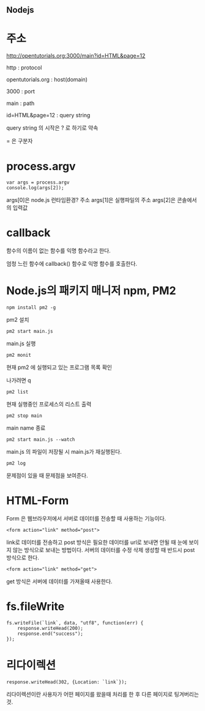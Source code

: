 ## Nodejs

# 주소

http://opentutorials.org:3000/main?id=HTML&page=12

http : protocol

opentutorials.org : host(domain)

3000 : port

main : path

id=HTML&page=12 : query string

query string 의 시작은 ? 로 하기로 약속

= 은 구분자

# process.argv

    var args = process.argv
    console.log(args[2]);

args[0]은 node.js 런타임환경? 주소
args[1]은 실행파일의 주소
args[2]은 콘솔에서의 입력값

# callback

함수의 이름이 없는 함수를 익명 함수라고 한다.

엄청 느린 함수에 callback() 함수로 익명 함수를 호출한다.

# Node.js의 패키지 매니저 npm, PM2

    npm install pm2 -g

pm2 설치

    pm2 start main.js

main.js 실행

    pm2 monit

현재 pm2 에 실행되고 있는 프로그램 목록 확인

나가려면 q

    pm2 list

현재 실행중인 프로세스의 리스트 출력

    pm2 stop main

main name 종료

    pm2 start main.js --watch

main.js 의 파일이 저장될 시 main.js가 재실행된다.

    pm2 log

문제점이 있을 때 문제점을 보여준다.

# HTML-Form

Form 은 웹브라우저에서 서버로 데이터를 전송할 때 사용하는 기능이다.

    <form action="link" method="post">

link로 데이터를 전송하고 post 방식은 필요한 데이터를 url로 보내면 안될 때 눈에 보이지 않는 방식으로 보내는 방법이다. 서버의 데이터를 수정 삭제 생성할 때 반드시 post 방식으로 한다.

    <form action="link" method="get">

get 방식은 서버에 데이터를 가져올때 사용한다.

# fs.fileWrite

    fs.writeFile(`link`, data, "utf8", function(err) {
        response.writeHead(200);
        response.end("success");
    });

# 리다이렉션

    response.writeHead(302, {Location: `link`});

리다이렉션이란 사용자가 어떤 페이지를 왔을때 처리를 한 후 다른 페이지로 팅겨버리는 것.
